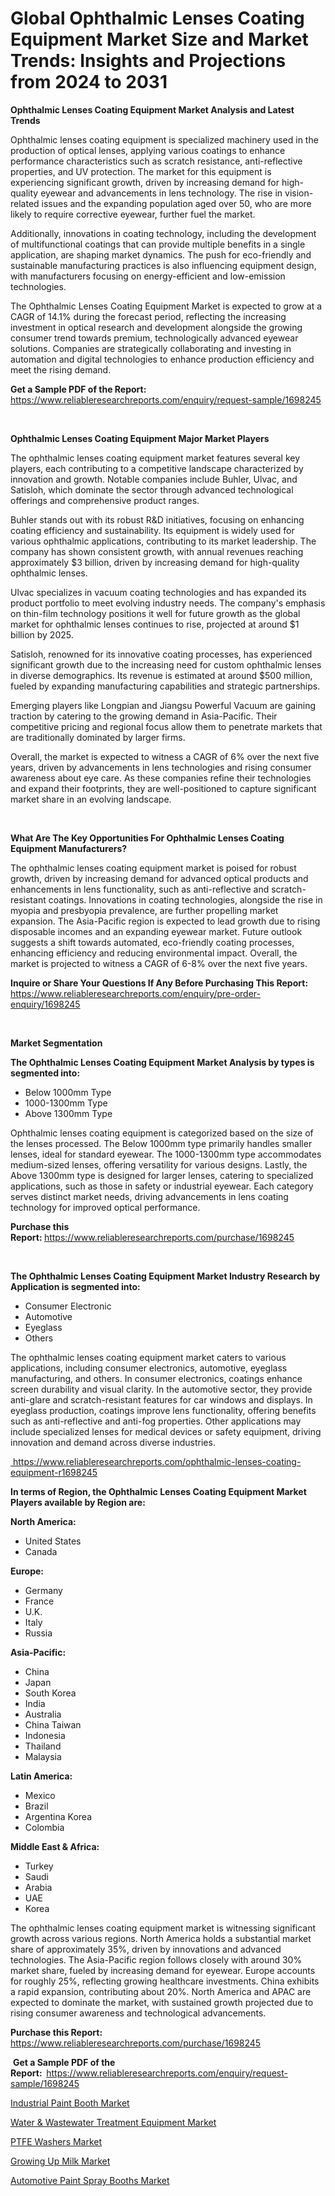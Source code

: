 <p><h1>Global Ophthalmic Lenses Coating Equipment Market Size and Market Trends: Insights and Projections from 2024 to 2031</h1></p><p><strong>Ophthalmic Lenses Coating Equipment Market Analysis and Latest Trends</strong></p>
<p><p>Ophthalmic lenses coating equipment is specialized machinery used in the production of optical lenses, applying various coatings to enhance performance characteristics such as scratch resistance, anti-reflective properties, and UV protection. The market for this equipment is experiencing significant growth, driven by increasing demand for high-quality eyewear and advancements in lens technology. The rise in vision-related issues and the expanding population aged over 50, who are more likely to require corrective eyewear, further fuel the market.</p><p>Additionally, innovations in coating technology, including the development of multifunctional coatings that can provide multiple benefits in a single application, are shaping market dynamics. The push for eco-friendly and sustainable manufacturing practices is also influencing equipment design, with manufacturers focusing on energy-efficient and low-emission technologies. </p><p>The Ophthalmic Lenses Coating Equipment Market is expected to grow at a CAGR of 14.1% during the forecast period, reflecting the increasing investment in optical research and development alongside the growing consumer trend towards premium, technologically advanced eyewear solutions. Companies are strategically collaborating and investing in automation and digital technologies to enhance production efficiency and meet the rising demand.</p></p>
<p><strong>Get a Sample PDF of the Report:&nbsp;</strong> <a href="https://www.reliableresearchreports.com/enquiry/request-sample/1698245?utm_campaign=7&utm_medium=2&utm_source=Github&utm_content=ia&utm_term=16122024&utm_id=ophthalmic-lenses-coating-equipment">https://www.reliableresearchreports.com/enquiry/request-sample/1698245</a></p>
<p>&nbsp;</p>
<p><strong>Ophthalmic Lenses Coating Equipment Major Market Players</strong></p>
<p><p>The ophthalmic lenses coating equipment market features several key players, each contributing to a competitive landscape characterized by innovation and growth. Notable companies include Buhler, Ulvac, and Satisloh, which dominate the sector through advanced technological offerings and comprehensive product ranges.</p><p>Buhler stands out with its robust R&D initiatives, focusing on enhancing coating efficiency and sustainability. Its equipment is widely used for various ophthalmic applications, contributing to its market leadership. The company has shown consistent growth, with annual revenues reaching approximately $3 billion, driven by increasing demand for high-quality ophthalmic lenses.</p><p>Ulvac specializes in vacuum coating technologies and has expanded its product portfolio to meet evolving industry needs. The company's emphasis on thin-film technology positions it well for future growth as the global market for ophthalmic lenses continues to rise, projected at around $1 billion by 2025. </p><p>Satisloh, renowned for its innovative coating processes, has experienced significant growth due to the increasing need for custom ophthalmic lenses in diverse demographics. Its revenue is estimated at around $500 million, fueled by expanding manufacturing capabilities and strategic partnerships.</p><p>Emerging players like Longpian and Jiangsu Powerful Vacuum are gaining traction by catering to the growing demand in Asia-Pacific. Their competitive pricing and regional focus allow them to penetrate markets that are traditionally dominated by larger firms.</p><p>Overall, the market is expected to witness a CAGR of 6% over the next five years, driven by advancements in lens technologies and rising consumer awareness about eye care. As these companies refine their technologies and expand their footprints, they are well-positioned to capture significant market share in an evolving landscape.</p></p>
<p>&nbsp;</p>
<p><strong>What Are The Key Opportunities For Ophthalmic Lenses Coating Equipment Manufacturers?</strong></p>
<p><p>The ophthalmic lenses coating equipment market is poised for robust growth, driven by increasing demand for advanced optical products and enhancements in lens functionality, such as anti-reflective and scratch-resistant coatings. Innovations in coating technologies, alongside the rise in myopia and presbyopia prevalence, are further propelling market expansion. The Asia-Pacific region is expected to lead growth due to rising disposable incomes and an expanding eyewear market. Future outlook suggests a shift towards automated, eco-friendly coating processes, enhancing efficiency and reducing environmental impact. Overall, the market is projected to witness a CAGR of 6-8% over the next five years.</p></p>
<p><strong>Inquire or Share Your Questions If Any Before Purchasing This Report:</strong> <a href="https://www.reliableresearchreports.com/enquiry/pre-order-enquiry/1698245?utm_campaign=7&utm_medium=2&utm_source=Github&utm_content=ia&utm_term=16122024&utm_id=ophthalmic-lenses-coating-equipment">https://www.reliableresearchreports.com/enquiry/pre-order-enquiry/1698245</a></p>
<p>&nbsp;</p>
<p><strong>Market Segmentation</strong></p>
<p><strong>The Ophthalmic Lenses Coating Equipment Market Analysis by types is segmented into:</strong></p>
<p><ul><li>Below 1000mm Type</li><li>1000-1300mm Type</li><li>Above 1300mm Type</li></ul></p>
<p><p>Ophthalmic lenses coating equipment is categorized based on the size of the lenses processed. The Below 1000mm type primarily handles smaller lenses, ideal for standard eyewear. The 1000-1300mm type accommodates medium-sized lenses, offering versatility for various designs. Lastly, the Above 1300mm type is designed for larger lenses, catering to specialized applications, such as those in safety or industrial eyewear. Each category serves distinct market needs, driving advancements in lens coating technology for improved optical performance.</p></p>
<p><strong>Purchase this Report:&nbsp;</strong><a href="https://www.reliableresearchreports.com/purchase/1698245?utm_campaign=7&utm_medium=2&utm_source=Github&utm_content=ia&utm_term=16122024&utm_id=ophthalmic-lenses-coating-equipment">https://www.reliableresearchreports.com/purchase/1698245</a></p>
<p>&nbsp;</p>
<p><strong>The Ophthalmic Lenses Coating Equipment Market Industry Research by Application is segmented into:</strong></p>
<p><ul><li>Consumer Electronic</li><li>Automotive</li><li>Eyeglass</li><li>Others</li></ul></p>
<p><p>The ophthalmic lenses coating equipment market caters to various applications, including consumer electronics, automotive, eyeglass manufacturing, and others. In consumer electronics, coatings enhance screen durability and visual clarity. In the automotive sector, they provide anti-glare and scratch-resistant features for car windows and displays. In eyeglass production, coatings improve lens functionality, offering benefits such as anti-reflective and anti-fog properties. Other applications may include specialized lenses for medical devices or safety equipment, driving innovation and demand across diverse industries.</p></p>
<p><a href="https://www.reliableresearchreports.com/ophthalmic-lenses-coating-equipment-r1698245?utm_campaign=7&utm_medium=2&utm_source=Github&utm_content=ia&utm_term=16122024&utm_id=ophthalmic-lenses-coating-equipment">&nbsp;https://www.reliableresearchreports.com/ophthalmic-lenses-coating-equipment-r1698245</a></p>
<p><strong>In terms of Region, the Ophthalmic Lenses Coating Equipment Market Players available by Region are:</strong></p>
<p>
    <p> <strong> North America: </strong>
        <ul>
            <li>United States</li>
            <li>Canada</li>
        </ul>
        </p> 
    <p> <strong> Europe: </strong>
        <ul>
            <li>Germany</li>
            <li>France</li>
            <li>U.K.</li>
            <li>Italy</li>
            <li>Russia</li>
        </ul>
        </p> 
    <p> <strong> Asia-Pacific: </strong>
        <ul>
            <li>China</li>
            <li>Japan</li>
            <li>South Korea</li>
            <li>India</li>
            <li>Australia</li>
            <li>China Taiwan</li>
            <li>Indonesia</li>
            <li>Thailand</li>
            <li>Malaysia</li>
        </ul>
        </p> 
    <p> <strong> Latin America: </strong>
        <ul>
            <li>Mexico</li>
            <li>Brazil</li>
            <li>Argentina Korea</li>
            <li>Colombia</li>
        </ul>
        </p> 
    <p> <strong> Middle East & Africa: </strong>
        <ul>
            <li>Turkey</li>
            <li>Saudi</li>
            <li>Arabia</li>
            <li>UAE</li>
            <li>Korea</li>
        </ul>
    </p>
    </p>
<p><p>The ophthalmic lenses coating equipment market is witnessing significant growth across various regions. North America holds a substantial market share of approximately 35%, driven by innovations and advanced technologies. The Asia-Pacific region follows closely with around 30% market share, fueled by increasing demand for eyewear. Europe accounts for roughly 25%, reflecting growing healthcare investments. China exhibits a rapid expansion, contributing about 20%. North America and APAC are expected to dominate the market, with sustained growth projected due to rising consumer awareness and technological advancements.</p></p>
<p><strong>Purchase this Report: </strong><a href="https://www.reliableresearchreports.com/purchase/1698245?utm_campaign=7&utm_medium=2&utm_source=Github&utm_content=ia&utm_term=16122024&utm_id=ophthalmic-lenses-coating-equipment">https://www.reliableresearchreports.com/purchase/1698245</a></p>
<p>&nbsp;<strong>Get a Sample PDF of the Report:&nbsp;&nbsp;</strong><a href="https://www.reliableresearchreports.com/enquiry/request-sample/1698245?utm_campaign=7&utm_medium=2&utm_source=Github&utm_content=ia&utm_term=16122024&utm_id=ophthalmic-lenses-coating-equipment">https://www.reliableresearchreports.com/enquiry/request-sample/1698245</a></p>
<p><strong></strong></p>
<p><p><a href="https://www.linkedin.com/pulse/industrial-paint-booth-market-trends-forecast-growth-potential-ew5gf?utm_campaign=7&utm_medium=2&utm_source=Github&utm_content=ia&utm_term=16122024&utm_id=ophthalmic-lenses-coating-equipment">Industrial Paint Booth Market</a></p><p><a href="https://github.com/provorikovar/Market-Research-Report-List-6/blob/main/water-wastewater-treatment-equipment-market.md?utm_campaign=7&utm_medium=2&utm_source=Github&utm_content=ia&utm_term=16122024&utm_id=ophthalmic-lenses-coating-equipment">Water & Wastewater Treatment Equipment Market</a></p><p><a href="https://github.com/angelajermaine/Market-Research-Report-List-5/blob/main/ptfe-washers-market.md?utm_campaign=7&utm_medium=2&utm_source=Github&utm_content=ia&utm_term=16122024&utm_id=ophthalmic-lenses-coating-equipment">PTFE Washers Market</a></p><p><a href="https://www.linkedin.com/pulse/growing-up-milk-market-size-share-research-report-2024-2031-bywue?utm_campaign=7&utm_medium=2&utm_source=Github&utm_content=ia&utm_term=16122024&utm_id=ophthalmic-lenses-coating-equipment">Growing Up Milk Market</a></p><p><a href="https://www.linkedin.com/pulse/market-study-automotive-paint-spray-booths-size-dynamics-expected-a5dqf?utm_campaign=7&utm_medium=2&utm_source=Github&utm_content=ia&utm_term=16122024&utm_id=ophthalmic-lenses-coating-equipment">Automotive Paint Spray Booths Market</a></p></p>